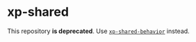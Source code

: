 # xp-shared

This repository **is deprecated**. Use [`xp-shared-behavior`](https://github.com/expandjs/xp-shared-behavior) instead.
